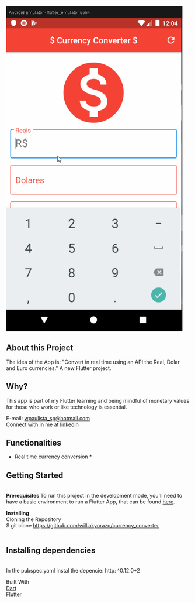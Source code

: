 ![Currency Converter](/images/currencyapp.gif)

## About this Project<br>
The idea of the App is:
"Convert in real time using an API the Real, Dolar and Euro currencies."
A new Flutter project.

## Why?

This app is part of my Flutter learning and being mindful of monetary values for those who work or like technology is essential.

E-mail: wpaulista_sp@hotmail.com
<br>
Connect with in me at <a href="https://www.linkedin.com/in/williamsilva15/">linkedin</a> 

## Functionalities <br>
  
  * Real time currency conversion *
  
## Getting Started
<br>
<strong> Prerequisites </strong>
 To run this project in the development mode, you'll need to have a basic environment to run a Flutter App, that can be
  found <a href="https://flutter.dev/docs/get-started/install">here</a>.<br>
 
 <strong>Installing</strong><br>
Cloning the Repository<br>
$ git clone https://github.com/williakyorazo/currency_converter
<br>
<br>
## Installing dependencies
<br>
In the pubspec.yaml instal the depencie: http: ^0.12.0+2
<br>

Built With
<br>
<a href="https://dart.dev/tools/sdk">Dart</a>
<br>
<a href="https://flutter.dev/docs/get-started/install">Flutter</a>
